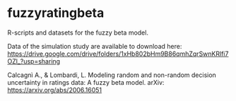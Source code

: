 # fuzzyratingbeta

R-scripts and datasets for the fuzzy beta model.

Data of the simulation study are available to download here: https://drive.google.com/drive/folders/1xHb802bHm9B86qmhZqrSwnKRlfi7OZl_?usp=sharing

Calcagnì A., & Lombardi, L. Modeling random and non-random decision uncertainty in ratings data: A fuzzy beta model. arXiv: https://arxiv.org/abs/2006.16051
